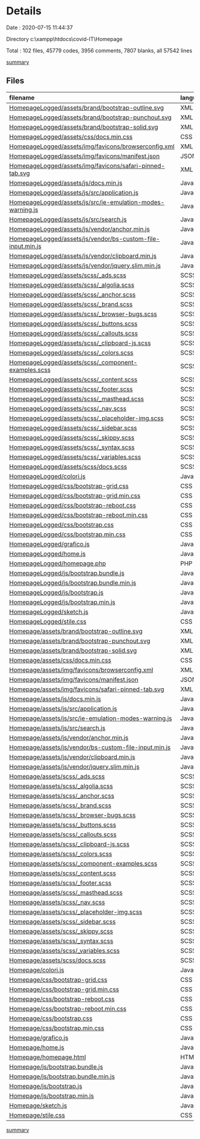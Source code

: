 # Details

Date : 2020-07-15 11:44:37

Directory c:\xampp\htdocs\covid-IT\Homepage

Total : 102 files,  45779 codes, 3956 comments, 7807 blanks, all 57542 lines

[summary](results.md)

## Files
| filename | language | code | comment | blank | total |
| :--- | :--- | ---: | ---: | ---: | ---: |
| [HomepageLogged/assets/brand/bootstrap-outline.svg](/HomepageLogged/assets/brand/bootstrap-outline.svg) | XML | 5 | 0 | 1 | 6 |
| [HomepageLogged/assets/brand/bootstrap-punchout.svg](/HomepageLogged/assets/brand/bootstrap-punchout.svg) | XML | 5 | 0 | 1 | 6 |
| [HomepageLogged/assets/brand/bootstrap-solid.svg](/HomepageLogged/assets/brand/bootstrap-solid.svg) | XML | 5 | 0 | 1 | 6 |
| [HomepageLogged/assets/css/docs.min.css](/HomepageLogged/assets/css/docs.min.css) | CSS | 1 | 7 | 0 | 8 |
| [HomepageLogged/assets/img/favicons/browserconfig.xml](/HomepageLogged/assets/img/favicons/browserconfig.xml) | XML | 11 | 0 | 1 | 12 |
| [HomepageLogged/assets/img/favicons/manifest.json](/HomepageLogged/assets/img/favicons/manifest.json) | JSON | 22 | 0 | 1 | 23 |
| [HomepageLogged/assets/img/favicons/safari-pinned-tab.svg](/HomepageLogged/assets/img/favicons/safari-pinned-tab.svg) | XML | 4 | 0 | 1 | 5 |
| [HomepageLogged/assets/js/docs.min.js](/HomepageLogged/assets/js/docs.min.js) | JavaScript | 4 | 18 | 0 | 22 |
| [HomepageLogged/assets/js/src/application.js](/HomepageLogged/assets/js/src/application.js) | JavaScript | 70 | 23 | 20 | 113 |
| [HomepageLogged/assets/js/src/ie-emulation-modes-warning.js](/HomepageLogged/assets/js/src/ie-emulation-modes-warning.js) | JavaScript | 34 | 8 | 6 | 48 |
| [HomepageLogged/assets/js/src/search.js](/HomepageLogged/assets/js/src/search.js) | JavaScript | 40 | 8 | 12 | 60 |
| [HomepageLogged/assets/js/vendor/anchor.min.js](/HomepageLogged/assets/js/vendor/anchor.min.js) | JavaScript | 1 | 8 | 0 | 9 |
| [HomepageLogged/assets/js/vendor/bs-custom-file-input.min.js](/HomepageLogged/assets/js/vendor/bs-custom-file-input.min.js) | JavaScript | 1 | 6 | 1 | 8 |
| [HomepageLogged/assets/js/vendor/clipboard.min.js](/HomepageLogged/assets/js/vendor/clipboard.min.js) | JavaScript | 1 | 6 | 0 | 7 |
| [HomepageLogged/assets/js/vendor/jquery.slim.min.js](/HomepageLogged/assets/js/vendor/jquery.slim.min.js) | JavaScript | 1 | 1 | 1 | 3 |
| [HomepageLogged/assets/scss/_ads.scss](/HomepageLogged/assets/scss/_ads.scss) | SCSS | 29 | 4 | 7 | 40 |
| [HomepageLogged/assets/scss/_algolia.scss](/HomepageLogged/assets/scss/_algolia.scss) | SCSS | 124 | 8 | 24 | 156 |
| [HomepageLogged/assets/scss/_anchor.scss](/HomepageLogged/assets/scss/_anchor.scss) | SCSS | 9 | 0 | 2 | 11 |
| [HomepageLogged/assets/scss/_brand.scss](/HomepageLogged/assets/scss/_brand.scss) | SCSS | 64 | 10 | 15 | 89 |
| [HomepageLogged/assets/scss/_browser-bugs.scss](/HomepageLogged/assets/scss/_browser-bugs.scss) | SCSS | 8 | 3 | 2 | 13 |
| [HomepageLogged/assets/scss/_buttons.scss](/HomepageLogged/assets/scss/_buttons.scss) | SCSS | 28 | 3 | 7 | 38 |
| [HomepageLogged/assets/scss/_callouts.scss](/HomepageLogged/assets/scss/_callouts.scss) | SCSS | 28 | 4 | 9 | 41 |
| [HomepageLogged/assets/scss/_clipboard-js.scss](/HomepageLogged/assets/scss/_clipboard-js.scss) | SCSS | 28 | 3 | 6 | 37 |
| [HomepageLogged/assets/scss/_colors.scss](/HomepageLogged/assets/scss/_colors.scss) | SCSS | 12 | 3 | 3 | 18 |
| [HomepageLogged/assets/scss/_component-examples.scss](/HomepageLogged/assets/scss/_component-examples.scss) | SCSS | 299 | 24 | 61 | 384 |
| [HomepageLogged/assets/scss/_content.scss](/HomepageLogged/assets/scss/_content.scss) | SCSS | 91 | 10 | 24 | 125 |
| [HomepageLogged/assets/scss/_footer.scss](/HomepageLogged/assets/scss/_footer.scss) | SCSS | 29 | 3 | 9 | 41 |
| [HomepageLogged/assets/scss/_masthead.scss](/HomepageLogged/assets/scss/_masthead.scss) | SCSS | 40 | 2 | 11 | 53 |
| [HomepageLogged/assets/scss/_nav.scss](/HomepageLogged/assets/scss/_nav.scss) | SCSS | 57 | 3 | 12 | 72 |
| [HomepageLogged/assets/scss/_placeholder-img.scss](/HomepageLogged/assets/scss/_placeholder-img.scss) | SCSS | 8 | 4 | 4 | 16 |
| [HomepageLogged/assets/scss/_sidebar.scss](/HomepageLogged/assets/scss/_sidebar.scss) | SCSS | 124 | 10 | 29 | 163 |
| [HomepageLogged/assets/scss/_skippy.scss](/HomepageLogged/assets/scss/_skippy.scss) | SCSS | 15 | 0 | 3 | 18 |
| [HomepageLogged/assets/scss/_syntax.scss](/HomepageLogged/assets/scss/_syntax.scss) | SCSS | 73 | 1 | 5 | 79 |
| [HomepageLogged/assets/scss/_variables.scss](/HomepageLogged/assets/scss/_variables.scss) | SCSS | 10 | 5 | 3 | 18 |
| [HomepageLogged/assets/scss/docs.scss](/HomepageLogged/assets/scss/docs.scss) | SCSS | 22 | 26 | 5 | 53 |
| [HomepageLogged/colori.js](/HomepageLogged/colori.js) | JavaScript | 13 | 0 | 4 | 17 |
| [HomepageLogged/css/bootstrap-grid.css](/HomepageLogged/css/bootstrap-grid.css) | CSS | 3,681 | 7 | 211 | 3,899 |
| [HomepageLogged/css/bootstrap-grid.min.css](/HomepageLogged/css/bootstrap-grid.min.css) | CSS | 1 | 6 | 0 | 7 |
| [HomepageLogged/css/bootstrap-reboot.css](/HomepageLogged/css/bootstrap-reboot.css) | CSS | 264 | 8 | 55 | 327 |
| [HomepageLogged/css/bootstrap-reboot.min.css](/HomepageLogged/css/bootstrap-reboot.min.css) | CSS | 1 | 7 | 0 | 8 |
| [HomepageLogged/css/bootstrap.css](/HomepageLogged/css/bootstrap.css) | CSS | 9,016 | 7 | 1,201 | 10,224 |
| [HomepageLogged/css/bootstrap.min.css](/HomepageLogged/css/bootstrap.min.css) | CSS | 1 | 6 | 0 | 7 |
| [HomepageLogged/grafico.js](/HomepageLogged/grafico.js) | JavaScript | 96 | 0 | 7 | 103 |
| [HomepageLogged/home.js](/HomepageLogged/home.js) | JavaScript | 135 | 0 | 17 | 152 |
| [HomepageLogged/homepage.php](/HomepageLogged/homepage.php) | PHP | 170 | 0 | 6 | 176 |
| [HomepageLogged/js/bootstrap.bundle.js](/HomepageLogged/js/bootstrap.bundle.js) | JavaScript | 4,586 | 1,375 | 1,174 | 7,135 |
| [HomepageLogged/js/bootstrap.bundle.min.js](/HomepageLogged/js/bootstrap.bundle.min.js) | JavaScript | 1 | 6 | 0 | 7 |
| [HomepageLogged/js/bootstrap.js](/HomepageLogged/js/bootstrap.js) | JavaScript | 3,347 | 325 | 850 | 4,522 |
| [HomepageLogged/js/bootstrap.min.js](/HomepageLogged/js/bootstrap.min.js) | JavaScript | 1 | 6 | 0 | 7 |
| [HomepageLogged/sketch.js](/HomepageLogged/sketch.js) | JavaScript | 61 | 0 | 24 | 85 |
| [HomepageLogged/stile.css](/HomepageLogged/stile.css) | CSS | 264 | 11 | 70 | 345 |
| [Homepage/assets/brand/bootstrap-outline.svg](/Homepage/assets/brand/bootstrap-outline.svg) | XML | 5 | 0 | 1 | 6 |
| [Homepage/assets/brand/bootstrap-punchout.svg](/Homepage/assets/brand/bootstrap-punchout.svg) | XML | 5 | 0 | 1 | 6 |
| [Homepage/assets/brand/bootstrap-solid.svg](/Homepage/assets/brand/bootstrap-solid.svg) | XML | 5 | 0 | 1 | 6 |
| [Homepage/assets/css/docs.min.css](/Homepage/assets/css/docs.min.css) | CSS | 1 | 7 | 0 | 8 |
| [Homepage/assets/img/favicons/browserconfig.xml](/Homepage/assets/img/favicons/browserconfig.xml) | XML | 11 | 0 | 1 | 12 |
| [Homepage/assets/img/favicons/manifest.json](/Homepage/assets/img/favicons/manifest.json) | JSON | 22 | 0 | 1 | 23 |
| [Homepage/assets/img/favicons/safari-pinned-tab.svg](/Homepage/assets/img/favicons/safari-pinned-tab.svg) | XML | 4 | 0 | 1 | 5 |
| [Homepage/assets/js/docs.min.js](/Homepage/assets/js/docs.min.js) | JavaScript | 4 | 18 | 0 | 22 |
| [Homepage/assets/js/src/application.js](/Homepage/assets/js/src/application.js) | JavaScript | 70 | 23 | 20 | 113 |
| [Homepage/assets/js/src/ie-emulation-modes-warning.js](/Homepage/assets/js/src/ie-emulation-modes-warning.js) | JavaScript | 34 | 8 | 6 | 48 |
| [Homepage/assets/js/src/search.js](/Homepage/assets/js/src/search.js) | JavaScript | 40 | 8 | 12 | 60 |
| [Homepage/assets/js/vendor/anchor.min.js](/Homepage/assets/js/vendor/anchor.min.js) | JavaScript | 1 | 8 | 0 | 9 |
| [Homepage/assets/js/vendor/bs-custom-file-input.min.js](/Homepage/assets/js/vendor/bs-custom-file-input.min.js) | JavaScript | 1 | 6 | 1 | 8 |
| [Homepage/assets/js/vendor/clipboard.min.js](/Homepage/assets/js/vendor/clipboard.min.js) | JavaScript | 1 | 6 | 0 | 7 |
| [Homepage/assets/js/vendor/jquery.slim.min.js](/Homepage/assets/js/vendor/jquery.slim.min.js) | JavaScript | 1 | 1 | 1 | 3 |
| [Homepage/assets/scss/_ads.scss](/Homepage/assets/scss/_ads.scss) | SCSS | 29 | 4 | 7 | 40 |
| [Homepage/assets/scss/_algolia.scss](/Homepage/assets/scss/_algolia.scss) | SCSS | 124 | 8 | 24 | 156 |
| [Homepage/assets/scss/_anchor.scss](/Homepage/assets/scss/_anchor.scss) | SCSS | 9 | 0 | 2 | 11 |
| [Homepage/assets/scss/_brand.scss](/Homepage/assets/scss/_brand.scss) | SCSS | 64 | 10 | 15 | 89 |
| [Homepage/assets/scss/_browser-bugs.scss](/Homepage/assets/scss/_browser-bugs.scss) | SCSS | 8 | 3 | 2 | 13 |
| [Homepage/assets/scss/_buttons.scss](/Homepage/assets/scss/_buttons.scss) | SCSS | 28 | 3 | 7 | 38 |
| [Homepage/assets/scss/_callouts.scss](/Homepage/assets/scss/_callouts.scss) | SCSS | 28 | 4 | 9 | 41 |
| [Homepage/assets/scss/_clipboard-js.scss](/Homepage/assets/scss/_clipboard-js.scss) | SCSS | 28 | 3 | 6 | 37 |
| [Homepage/assets/scss/_colors.scss](/Homepage/assets/scss/_colors.scss) | SCSS | 12 | 3 | 3 | 18 |
| [Homepage/assets/scss/_component-examples.scss](/Homepage/assets/scss/_component-examples.scss) | SCSS | 299 | 24 | 61 | 384 |
| [Homepage/assets/scss/_content.scss](/Homepage/assets/scss/_content.scss) | SCSS | 91 | 10 | 24 | 125 |
| [Homepage/assets/scss/_footer.scss](/Homepage/assets/scss/_footer.scss) | SCSS | 29 | 3 | 9 | 41 |
| [Homepage/assets/scss/_masthead.scss](/Homepage/assets/scss/_masthead.scss) | SCSS | 40 | 2 | 11 | 53 |
| [Homepage/assets/scss/_nav.scss](/Homepage/assets/scss/_nav.scss) | SCSS | 57 | 3 | 12 | 72 |
| [Homepage/assets/scss/_placeholder-img.scss](/Homepage/assets/scss/_placeholder-img.scss) | SCSS | 8 | 4 | 4 | 16 |
| [Homepage/assets/scss/_sidebar.scss](/Homepage/assets/scss/_sidebar.scss) | SCSS | 124 | 10 | 29 | 163 |
| [Homepage/assets/scss/_skippy.scss](/Homepage/assets/scss/_skippy.scss) | SCSS | 15 | 0 | 3 | 18 |
| [Homepage/assets/scss/_syntax.scss](/Homepage/assets/scss/_syntax.scss) | SCSS | 73 | 1 | 5 | 79 |
| [Homepage/assets/scss/_variables.scss](/Homepage/assets/scss/_variables.scss) | SCSS | 10 | 5 | 3 | 18 |
| [Homepage/assets/scss/docs.scss](/Homepage/assets/scss/docs.scss) | SCSS | 22 | 26 | 5 | 53 |
| [Homepage/colori.js](/Homepage/colori.js) | JavaScript | 13 | 0 | 4 | 17 |
| [Homepage/css/bootstrap-grid.css](/Homepage/css/bootstrap-grid.css) | CSS | 3,681 | 7 | 211 | 3,899 |
| [Homepage/css/bootstrap-grid.min.css](/Homepage/css/bootstrap-grid.min.css) | CSS | 1 | 6 | 0 | 7 |
| [Homepage/css/bootstrap-reboot.css](/Homepage/css/bootstrap-reboot.css) | CSS | 264 | 8 | 55 | 327 |
| [Homepage/css/bootstrap-reboot.min.css](/Homepage/css/bootstrap-reboot.min.css) | CSS | 1 | 7 | 0 | 8 |
| [Homepage/css/bootstrap.css](/Homepage/css/bootstrap.css) | CSS | 9,016 | 7 | 1,201 | 10,224 |
| [Homepage/css/bootstrap.min.css](/Homepage/css/bootstrap.min.css) | CSS | 1 | 6 | 0 | 7 |
| [Homepage/grafico.js](/Homepage/grafico.js) | JavaScript | 96 | 0 | 7 | 103 |
| [Homepage/home.js](/Homepage/home.js) | JavaScript | 86 | 0 | 16 | 102 |
| [Homepage/homepage.html](/Homepage/homepage.html) | HTML | 119 | 6 | 4 | 129 |
| [Homepage/js/bootstrap.bundle.js](/Homepage/js/bootstrap.bundle.js) | JavaScript | 4,586 | 1,375 | 1,174 | 7,135 |
| [Homepage/js/bootstrap.bundle.min.js](/Homepage/js/bootstrap.bundle.min.js) | JavaScript | 1 | 6 | 0 | 7 |
| [Homepage/js/bootstrap.js](/Homepage/js/bootstrap.js) | JavaScript | 3,347 | 325 | 850 | 4,522 |
| [Homepage/js/bootstrap.min.js](/Homepage/js/bootstrap.min.js) | JavaScript | 1 | 6 | 0 | 7 |
| [Homepage/sketch.js](/Homepage/sketch.js) | JavaScript | 54 | 0 | 21 | 75 |
| [Homepage/stile.css](/Homepage/stile.css) | CSS | 268 | 11 | 71 | 350 |

[summary](results.md)